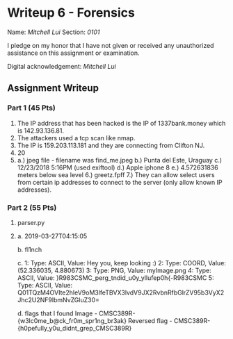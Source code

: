 # Writeup 6 - Forensics

Name: *Mitchell Lui*
Section: *0101*

I pledge on my honor that I have not given or received any unauthorized assistance on this assignment or examination.

Digital acknowledgement: *Mitchell Lui*

## Assignment Writeup

### Part 1 (45 Pts)

1. The IP address that has been hacked is the IP of 1337bank.money which is 142.93.136.81.
2. The attackers used a tcp scan like nmap.
3. The IP is 159.203.113.181 and they are connecting from Clifton NJ.
4. 20
5. a.) jpeg file - filename was find_me.jpeg
   b.) Punta del Este, Uraguay
   c.) 12/23/2018 5:16PM (used exiftool)
   d.) Apple iphone 8
   e.) 4.572631836 meters below sea level
6.) greetz.fpff
7.) They can allow select users from certain ip addresses to connect to the server (only allow known IP addresses).

### Part 2 (55 Pts)

1. parser.py
2. 
    a. 2019-03-27T04:15:05

    b.  fl1nch

    c.
    1: Type: ASCII, Value: Hey you, keep looking :)
    2: Type: COORD, Value: (52.336035, 4.880673)
    3: Type: PNG, Value: myImage.png
    4: Type: ASCII, Value: }R983CSMC_perg_tndid_u0y_yllufep0h{-R983CSMC
    5: Type: ASCII, Value: Q01TQzM4OVIte2hleV9oM3lfeTBVX3lvdV9JX2RvbnRfbGlrZV95b3VyX2Jhc2U2NF9lbmNvZGluZ30=

       


    d. flags that I found
        Image - CMSC389R-{w3lc0me_b@ck_fr0m_spr1ng_br3ak}
        Reversed flag - CMSC389R-{h0pefully_y0u_didnt_grep_CMSC389R}
        

